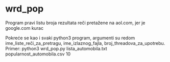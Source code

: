 # wrd_pop
Program pravi listu broja rezultata reči pretažene na aol.com, jer je google.com kurac

Pokreće se kao i svaki python3 program, argumenti su redom ime_liste_reči_za_pretragu, ime_izlaznog_fajla, broj_threadova_za_upotrebu.
Primer: python3 wrd_pop.py lista_automobila.txt popularnost_automobila.csv 10
